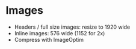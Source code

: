 # Images

- Headers / full size images: resize to 1920 wide
- Inline images: 576 wide (1152 for 2x)
- Compress with ImageOptim
